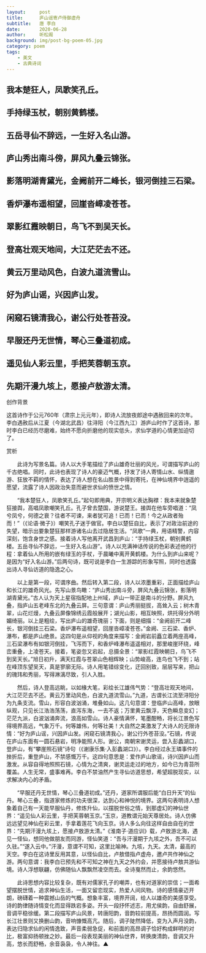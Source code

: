 ```yaml
---
layout:     post
title:      庐山谣寄卢侍御虚舟
subtitle:   唐 李白
date:       2020-06-28
author:     听松阁
background: img/post-bg-poem-05.jpg
category: poem
tags:
    - 美文
    - 古典诗词
---
```


## 我本楚狂人，凤歌笑孔丘。
## 手持绿玉杖，朝别黄鹤楼。
## 五岳寻仙不辞远，一生好入名山游。
## 庐山秀出南斗傍，屏风九叠云锦张。
## 影落明湖青黛光，金阙前开二峰长，银河倒挂三石梁。
## 香炉瀑布遥相望，回崖沓嶂凌苍苍。
## 翠影红霞映朝日，鸟飞不到吴天长。
## 登高壮观天地间，大江茫茫去不还。
## 黄云万里动风色，白波九道流雪山。
## 好为庐山谣，兴因庐山发。
## 闲窥石镜清我心，谢公行处苍苔没。
## 早服还丹无世情，琴心三叠道初成。
## 遥见仙人彩云里，手把芙蓉朝玉京。
## 先期汗漫九垓上，愿接卢敖游太清。





创作背景

这首诗作于公元760年（肃宗上元元年），即诗人流放夜郎途中遇赦回来的次年。李白遇赦后从江夏（今湖北武昌）往浔阳（今江西九江）游庐山时作了这首诗，那时李白已经历尽磨难，始终不愿向折磨他的现实低头，求仙学道的心情更加迫切了。





赏析



　　此诗为写景名篇。诗人以大手笔描绘了庐山雄奇壮丽的风光，可谓描写庐山的千古绝唱。同时，此诗也表现了诗人的豪迈气概，抒发了诗人寄情山水、纵情遨游、狂放不羁的情怀，表达了诗人想在名山胜景中得到寄托，在神仙境界中逍遥的愿望，流露了诗人因政治失意而避世求仙的愤世之情。　



　　“我本楚狂人，凤歌笑孔丘。”起句即用典，开宗明义表达胸襟：我本来就象楚狂接舆，高唱凤歌嘲笑孔丘。孔子曾去楚国，游说楚王。接舆在他车旁唱道：“凤兮凤兮，何德之衰？往者不可谏，来者犹可追！已而！已而！今之从政者殆而！”（《论语·微子》）嘲笑孔子迷于做官。李白以楚狂自比，表示了对政治前途的失望，暗示出要象楚狂那样游诸名山去过隐居生活。“凤歌”一典，用语精警，内容深刻，饱含身世之感。接着诗人写他离开武昌到庐山：“手持绿玉杖，朝别黄鹤楼。五岳寻仙不辞远，一生好入名山游”。诗人以充满神话传说的色彩表述他的行程：拿着仙人所用的嵌有绿玉的手杖，于晨曦中离开黄鹤楼。为什么到庐山来呢？是因为“好入名山游。”后两句诗，既可说是李白一生游踪的形象写照，同时也透露出诗人寻仙访道的隐逸之心。



　　以上是第一段，可谓序曲。然后转入第二段，诗人以浓墨重彩，正面描绘庐山和长江的雄奇风光。先写山景鸟瞰：“庐山秀出南斗旁，屏风九叠云锦张，影落明湖青黛光。”古人认为天上星宿指配地上州域，庐山一带正是南斗的分野。屏风九叠，指庐山五老峰东北的九叠云屏。三句意谓：庐山秀丽挺拔，高耸入云；树木青翠，山花烂熳，九叠云屏像锦绣云霞般展开；湖光山影，相互映照，烘托得分外明媚绮丽。以上是粗绘，写出庐山的雄奇瑰丽；下面，则是细描：“金阙前开二峰长，银河倒挂三石梁。香炉瀑布遥相望，回崖沓嶂凌苍苍。”金阙、三石梁、香炉、瀑布，都是庐山绝景。这四句是从仰视的角度来描写：金阙岩前矗立着两座高峰，三石梁瀑布有如银河倒挂，飞泻而下，和香炉峰瀑布遥遥相对，那里峻崖环绕，峰峦重叠，上凌苍天。接着，笔姿忽又宕起，总摄全景：“翠影红霞映朝日，鸟飞不到吴天长。”旭日初升，满天红霞与苍翠山色相辉映；山势峻高，连鸟也飞不到；站在峰顶东望吴天，真是寥廓无际。诗人用笔错综变化，迂回别致，层层写来，把山的瑰玮和秀丽，写得淋漓尽致，引人入胜。



　　然后，诗人登高远眺，以如椽大笔，彩绘长江雄伟气势：“登高壮观天地间，大江茫茫去不还。黄云万里动风色，白波九道流雪山。”九道，古谓长江流至浔阳分为九条支流。雪山，形容白波汹涌，堆叠如山。这几句意谓：登临庐山高峰，放眼纵观，只见长江浩浩荡荡，直泻东海，一去不返；万里黄云飘浮，天色瞬息变幻；茫茫九派，白波汹涌奔流，浪高如雪山。诗人豪情满怀，笔墨酣畅，将长江景色写得境界高远，气象万千。何等雄伟，何等壮美！大自然之美激发了大诗人的无限诗情：“好为庐山谣，兴因庐山发。闲窥石镜清我心，谢公行外苍苔没。”石镜，传说在庐山东面有一圆石悬岩，明净能照人形。谢公，南朝宋谢灵运，尝入彭蠡湖口，登庐山，有“攀崖照石镜”诗句（《谢康乐集·入彭蠡湖口》）。李白经过永王璘事件的挫折后，重登庐山，不禁感慨万千。这四句意思是：爱作庐山歌谣，诗兴因庐山而激发。从容自得地照照石镜，心情为之清爽，谢灵运走过的地方，如今已为青苔所覆盖。人生无常，盛事难再。李白不禁油然产生寻仙访道思想，希望超脱现实，以求解决内心的矛盾。



　　“早服还丹无世情，琴心三叠道初成。”还丹，道家所谓服后能“白日升天”的仙丹。琴心三叠，指道家修炼的功夫很深，达到心和神悦的境界。这两句表明诗人想象着自己有一天能早服仙丹，修炼升仙，以摆脱世俗之情，到那虚幻的神仙世界：“遥见仙人彩云里，手把芙蓉朝玉京。”玉京，道教谓元始天尊居处。诗人仿佛远远望见神仙在彩云里，手拿着莲花飞向玉京。诗人多么向往这样自由自在的世界：“先期汗漫九垓上，愿接卢敖游太清。”《淮南子·道应训》载，卢敖游北海，遇见一怪仙，想同他做朋友而同游，怪仙笑道：“吾与汗漫期于九垓之外，吾不可以久驻。”“遂入云中。”汗漫，意谓不可知，这里比喻神。九垓，九天。太清，最高的天空。李白在这诗里反用其意，以怪仙自比，卢敖借指卢虚舟，邀卢共作神仙之游。两句意谓：我李白已预先和不可知之神在九天之外约会，并愿接待卢敖共游仙境。诗人浮想联翩，仿佛随仙人飘飘然凌空而去。全诗戛然而止，余韵悠然。



　　此诗思想内容比较复杂，既有对儒家孔子的嘲弄，也有对道家的崇信；一面希望摆脱世情，追求神仙生活，一面又留恋现实，热爱人间风物。诗的感情豪迈开朗，磅礴着一种震撼山岳的气概。想象丰富，境界开阔，给人以雄奇的美感享受。诗的韵律随诗情变化而显得跌宕多姿。开头一段抒怀述志，用尤侯韵，自由舒展，音调平稳徐缓。第二段描写庐山风景，转唐阳韵，音韵较前提高，昂扬而圆润。写长江壮景则又换删山韵，音响慷慨高亢。随后，调子陡然降低，变为入声月没韵，表达归隐求仙的闲情逸致，声音柔弱急促，和前面的高昂调子恰好构成鲜明的对比，极富抑扬顿挫之妙。最后一段表现美丽的神仙世界，转换庚清韵，音调又升高，悠长而舒畅，余音袅袅，令人神往。▲
